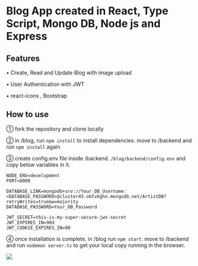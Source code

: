 # Blog App created in React, Type Script, Mongo DB, Node js and Express

## Features

• Create, Read and Update Blog with image upload

• User Authentication with JWT

• react-icons , Bootstrap

## How to use

① fork the repository and clone locally

② in /blog, run `npm install` to install dependencies. move to /backend and run `npm install` again

③ create config.env file inside /backend. `/blog/backend/config.env` and copy below variables in it.
```
NODE_ENV=development
PORT=8000

DATABASE_LINK=mongodb+srv://Your_DB_Username:<DATABASE_PASSWORD>@cluster45.obtvkghn.mongodb.net/ArtistDB?retryWrites=true&w=majority
DATABASE_PASSWORD=Your_DB_Password

JWT_SECRET=this-is-my-super-secure-jwt-secret
JWT_EXPIRES_IN=90d
JWT_COOKIE_EXPIRES_IN=90
```
④ once installation is complete, in /blog run `npm start`. move to /backend and run `nodemon server.ts` to get your local copy running in the browser.

![](https://visitor-badge.glitch.me/badge?page_id=Yagnik-Gohil.Blog-App)